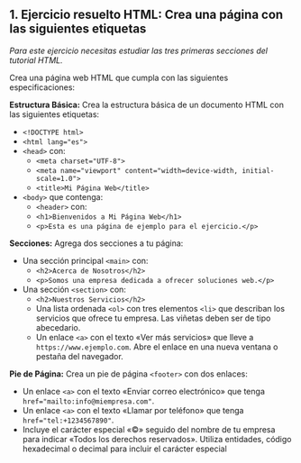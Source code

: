 1\. Ejercicio resuelto HTML: Crea una página con las siguientes etiquetas
-------------------------------------------------------------------------

_Para este ejercicio necesitas estudiar las tres primeras secciones del tutorial HTML._

Crea una página web HTML que cumpla con las siguientes especificaciones:

**Estructura Básica:** Crea la estructura básica de un documento HTML con las siguientes etiquetas:

*   `<!DOCTYPE html>`
*   `<html lang="es">`
*   `<head>` con:
    *   `<meta charset="UTF-8">`
    *   `<meta name="viewport" content="width=device-width, initial-scale=1.0">`
    *   `<title>Mi Página Web</title>`
*   `<body>` que contenga:
    *   `<header>` con:
    *   `<h1>Bienvenidos a Mi Página Web</h1>`
    *   `<p>Esta es una página de ejemplo para el ejercicio.</p>`

**Secciones:** Agrega dos secciones a tu página:

*   Una sección principal `<main>` con:
    *   `<h2>Acerca de Nosotros</h2>`
    *   `<p>Somos una empresa dedicada a ofrecer soluciones web.</p>`
*   Una sección `<section>` con:
    *   `<h2>Nuestros Servicios</h2>`
    *   Una lista ordenada `<ol>` con tres elementos `<li>` que describan los servicios que ofrece tu empresa. Las viñetas deben ser de tipo abecedario.
    *   Un enlace `<a>` con el texto «Ver más servicios» que lleve a `https://www.ejemplo.com`. Abre el enlace en una nueva ventana o pestaña del navegador.

**Pie de Página:** Crea un pie de página `<footer>` con dos enlaces:

*   Un enlace `<a>` con el texto «Enviar correo electrónico» que tenga `href="mailto:info@miempresa.com"`.
*   Un enlace `<a>` con el texto «Llamar por teléfono» que tenga `href="tel:+1234567890"`.
*   Incluye el carácter especial «©» seguido del nombre de tu empresa para indicar «Todos los derechos reservados». Utiliza entidades, código hexadecimal o decimal para incluir el carácter especial

